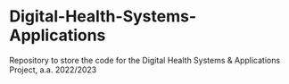 # Digital-Health-Systems-Applications
Repository to store the code for the Digital Health Systems &amp; Applications Project, a.a. 2022/2023
